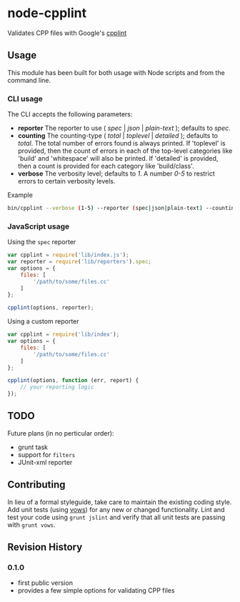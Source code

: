 # node-cpplint

Validates CPP files with Google's [cpplint](http://google-styleguide.googlecode.com/svn/trunk/cpplint/cpplint.py)

## Usage

This module has been built for both usage with Node scripts and from the command line.

### CLI usage

The CLI accepts the following parameters:
- **reporter** The reporter to use ( *spec* | *json* | *plain-text* ); defaults to *spec*.
- **counting** The counting-type ( *total* | *toplevel* | *detailed* ); defaults to *total*.  The total number of errors found is always printed. If 'toplevel' is provided, then the count of errors in each of the top-level categories like 'build' and 'whitespace' will also be printed. If 'detailed' is provided, then a count is provided for each category like 'build/class'.
- **verbose** The verbosity level; defaults to *1*.  A number *0-5* to restrict errors to certain verbosity levels.

Example

```bash
bin/cpplint --verbose (1-5) --reporter (spec|json|plain-text) --counting (total|toplevel|detailed) file1 file2 ...
```

### JavaScript usage

Using the `spec` reporter

```javascript
var cpplint = require('lib/index.js');
var reporter = require('lib/reporters').spec;
var options = {
	files: [
		'/path/to/some/files.cc'
	]
};

cpplint(options, reporter);

```

Using a custom reporter

```javascript
var cpplint = require('lib/index');
var options = {
	files: [
		'/path/to/some/files.cc'
	]
};

cpplint(options, function (err, report) {
	// your reporting logic
});


```


## TODO

Future plans (in no perticular order):
- grunt task
- support for `filters`
- JUnit-xml reporter


## Contributing

In lieu of a formal styleguide, take care to maintain the existing coding style.  Add unit tests (using [vows](https://github.com/cloudhead/vows)) for any new or changed functionality.  Lint and test your code using `grunt jslint` and verify that all unit tests are passing with `grunt vows`.

## Revision History

### 0.1.0

- first public version
- provides a few simple options for validating CPP files

